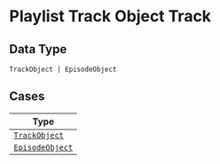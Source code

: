 
# Playlist Track Object Track

## Data Type

`TrackObject | EpisodeObject`

## Cases

| Type |
|  --- |
| [`TrackObject`](../../../doc/models/track-object.md) |
| [`EpisodeObject`](../../../doc/models/episode-object.md) |

